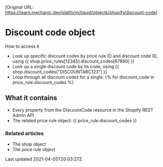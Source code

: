 [Original URL: https://learn.mechanic.dev/platform/liquid/objects/shopify/discount-code]

# Discount code object

How to access it

- Look up specific discount codes by price rule ID and discount code ID, using {{ shop.price\_rules[12345].discount\_codes[67890] }}
- Look up a single discount code by its code, using {{ shop.discount\_codes["DISCOUNTABC123"] }}
- Loop through all discount codes for a single: {% for discount\_code in price\_rule.discount\_codes %}

## What it contains

- Every property from the DiscountCode resource in the Shopify REST Admin API
- The related price rule object: {{ price\_rule.discount\_codes }}

### Related articles

- The shop object
- The price rule object

Last updated 2021-04-05T20:03:27Z